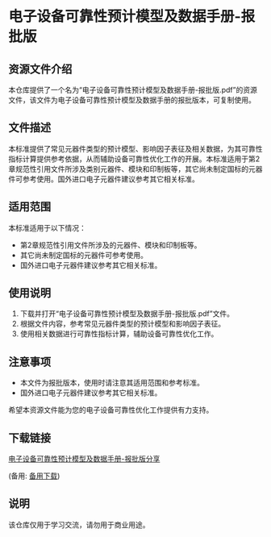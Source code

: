 # 电子设备可靠性预计模型及数据手册-报批版

## 资源文件介绍

本仓库提供了一个名为“电子设备可靠性预计模型及数据手册-报批版.pdf”的资源文件，该文件为电子设备可靠性预计模型及数据手册的报批版本，可复制使用。

## 文件描述

本标准提供了常见元器件类型的预计模型、影响因子表征及相关数据，为其可靠性指标计算提供参考依据，从而辅助设备可靠性优化工作的开展。本标准适用于第2章规范性引用文件所涉及类别元器件、模块和印制板等，其它尚未制定国标的元器件可参考使用。国外进口电子元器件建议参考其它相关标准。

## 适用范围

本标准适用于以下情况：
- 第2章规范性引用文件所涉及的元器件、模块和印制板等。
- 其它尚未制定国标的元器件可参考使用。
- 国外进口电子元器件建议参考其它相关标准。

## 使用说明

1. 下载并打开“电子设备可靠性预计模型及数据手册-报批版.pdf”文件。
2. 根据文件内容，参考常见元器件类型的预计模型和影响因子表征。
3. 使用相关数据进行可靠性指标计算，辅助设备可靠性优化工作。

## 注意事项

- 本文件为报批版本，使用时请注意其适用范围和参考标准。
- 国外进口电子元器件建议参考其它相关标准。

希望本资源文件能为您的电子设备可靠性优化工作提供有力支持。

## 下载链接
[电子设备可靠性预计模型及数据手册-报批版分享](https://pan.quark.cn/s/7ed8cfbd9e12) 

(备用: [备用下载](https://pan.baidu.com/s/1fbwEWDFMvofFkkzd56bVew?pwd=1234))

## 说明

该仓库仅用于学习交流，请勿用于商业用途。
